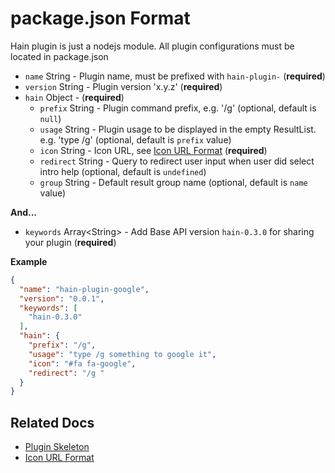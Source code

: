 # package.json Format

Hain plugin is just a nodejs module.
All plugin configurations must be located in package.json

* `name` String - Plugin name, must be prefixed with `hain-plugin-` (**required**)
* `version` String - Plugin version 'x.y.z' (**required**)
* `hain` Object - (**required**)
  - `prefix` String - Plugin command prefix, e.g. '/g' (optional, default is `null`)
  - `usage` String - Plugin usage to be displayed in the empty ResultList. e.g. 'type /g' (optional, default is `prefix` value)
  - `icon` String - Icon URL, see [Icon URL Format](icon-url-format.md) (**required**)
  - `redirect` String - Query to redirect user input when user did select intro help (optional, default is `undefined`)
  - `group` String - Default result group name (optional, default is `name` value)

**And...**
* `keywords` Array\<String\> - Add Base API version `hain-0.3.0` for sharing your plugin (**required**)



**Example**
```json
{
  "name": "hain-plugin-google",
  "version": "0.0.1",
  "keywords": [
    "hain-0.3.0"
  ],
  "hain": {
    "prefix": "/g",
    "usage": "type /g something to google it",
    "icon": "#fa fa-google",
    "redirect": "/g "
  }
}
```

## Related Docs
* [Plugin Skeleton](plugin-skeleton.md)
* [Icon URL Format](icon-url-format.md)

